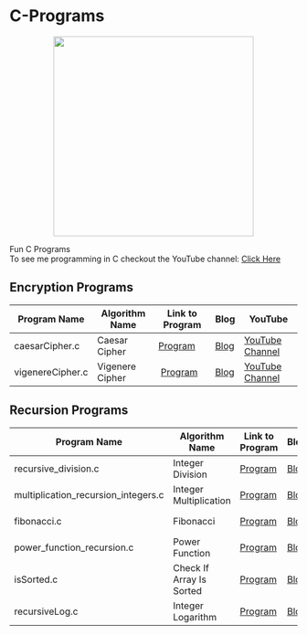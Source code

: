 C-Programs
==========
<p align="center">
  <img src="https://encrypted-tbn3.gstatic.com/images?q=tbn:ANd9GcTE9OJQv6zC8LkDg3vRmhZ6L8c7kFqHIvxJ-lci99wjfD1koZVu" width="350"/>
</p>
Fun C Programs <br>
To see me programming in C checkout the YouTube channel: <a target="_blank" href="https://www.youtube.com/channel/UCbmb5IoBtHZTpYZCDBOC1CA">Click Here</a>

## Encryption Programs
Program Name | Algorithm Name| Link to Program | Blog | YouTube
--- | --- | --- | --- | ---
caesarCipher.c |  Caesar Cipher |  [Program](https://github.com/randerson112358/C-Programs/blob/master/caesar.c) | [Blog](https://medium.com/@randerson112358/programming-encryption-algorithms-520cb98c039d) | [YouTube Channel](https://www.youtube.com/watch?v=DsYKagOoap0&t=26s)
vigenereCipher.c | Vigenere Cipher |  [Program](https://github.com/randerson112358/C-Programs/blob/master/vigenereCipher.c) | [Blog](https://medium.com/@randerson112358/programming-encryption-algorithms-520cb98c039d) | [YouTube Channel](https://www.youtube.com/watch?v=wJihluta5y0)

## Recursion Programs
Program Name | Algorithm Name| Link to Program | Blog | YouTube
--- | --- | --- | --- | ---
recursive_division.c |  Integer Division |  [Program](https://github.com/randerson112358/C-Programs/blob/master/recursive_division.c) | [Blog](http://everythingcomputerscience.com/discrete_mathematics/Recurssion.html)| [YouTube Channel](https://www.youtube.com/watch?v=-K4Qnpku9mc&t=1s)
multiplication_recursion_integers.c | Integer Multiplication |  [Program](https://github.com/randerson112358/C-Programs/blob/master/multiplication_recursion_integers.c) | [Blog](http://everythingcomputerscience.com/discrete_mathematics/Recurssion.html)| [YouTube Channel](https://www.youtube.com/watch?v=9WDaU7pNBrY)
fibonacci.c | Fibonacci |  [Program](https://github.com/randerson112358/C-Programs/blob/master/fibonacci.c) | [Blog](http://everythingcomputerscience.com/discrete_mathematics/Recurssion.html)| [YouTube Channel](https://www.youtube.com/watch?v=s3SxZtOizxM)
power_function_recursion.c | Power Function |  [Program](https://github.com/randerson112358/C-Programs/blob/master/power_function_recursion.c) | [Blog](http://everythingcomputerscience.com/discrete_mathematics/Recurssion.html)| [YouTube Channel](https://www.youtube.com/watch?v=s3SxZtOizxM)
isSorted.c | Check If Array Is Sorted |  [Program](https://github.com/randerson112358/C-Programs/blob/master/isSorted.c) | [Blog](http://everythingcomputerscience.com/discrete_mathematics/Recurssion.html)| [YouTube Channel](https://www.youtube.com/watch?v=VaqC-PUcZxo&list=PLBhJnyA0V0uIVRAfU_PnWKNZ3VjhuU_kB&index=7&t=1s)
recursiveLog.c | Integer Logarithm |  [Program](https://github.com/randerson112358/C-Programs/blob/master/recursiveLog.c) | [Blog](http://everythingcomputerscience.com/discrete_mathematics/Recurssion.html)| [YouTube Channel](https://www.youtube.com/watch?v=JGp_CgMGUYM&list=PLBhJnyA0V0uIVRAfU_PnWKNZ3VjhuU_kB&index=9)
